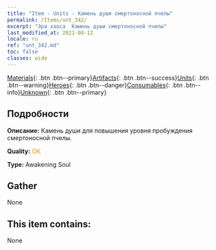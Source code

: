 ```yaml
---
title: "Item - Units - Камень души смертоносной пчелы"
permalink: /Items/unt_342/
excerpt: "Эра хаоса  Камень души смертоносной пчелы"
last_modified_at: 2021-04-12
locale: ru
ref: "unt_342.md"
toc: false
classes: wide
---
```

 [Materials](/ru/Items/){: .btn .btn--primary}[Artifacts](/ru/Items/Artifacts/){: .btn .btn--success}[Units](/ru/Items/Units/){: .btn .btn--warning}[Heroes](/ru/Items/Heroes/){: .btn .btn--danger}[Consumables](/ru/Items/Consumables/){: .btn .btn--info}[Unknown](/ru/Items/Unknown/){: .btn .btn--primary}

## Подробности
 **Описание:** Камень души для повышения уровня пробуждения смертоносной пчелы.

 **Quality:** <span style="color: #FF8C00">OK</span>

 **Type:** Awakening Soul

## Gather

  None

## This item contains:

  None

